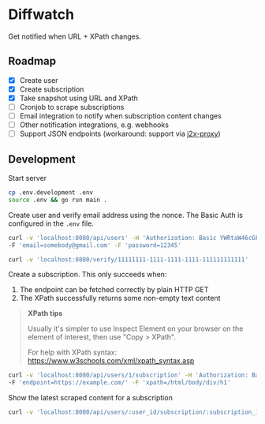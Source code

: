 # Diffwatch

Get notified when URL + XPath changes.

## Roadmap

- [x] Create user
- [x] Create subscription
- [x] Take snapshot using URL and XPath
- [ ] Cronjob to scrape subscriptions
- [ ] Email integration to notify when subscription content changes
- [ ] Other notification integrations, e.g. webhooks
- [ ] Support JSON endpoints (workaround: support via [j2x-proxy](https://github.com/fiffu/j2x-proxy))

## Development

Start server
```sh
cp .env.development .env
source .env && go run main .
```

Create user and verify email address using the nonce.
The Basic Auth is configured in the `.env` file.
```sh
curl -v 'localhost:8080/api/users' -H 'Authorization: Basic YWRtaW46cGFzc3dvcmQ=' \
-F 'email=somebody@gmail.com' -F 'password=12345'

curl -v 'localhost:8080/verify/11111111-1111-1111-1111-111111111111'
```

Create a subscription. This only succeeds when:
1. The endpoint can be fetched correctly by plain HTTP GET
2. The XPath successfully returns some non-empty text content

> **XPath tips**
>
> Usually it's simpler to use Inspect Element on your browser on the element of interest, then use "Copy > XPath".
>
> For help with XPath syntax: https://www.w3schools.com/xml/xpath_syntax.asp

```sh
curl -v 'localhost:8080/api/users/1/subscription' -H 'Authorization: Basic YWRtaW46cGFzc3dvcmQ=' \
-F 'endpoint=https://example.com/' -F 'xpath=/html/body/div/h1'
```

Show the latest scraped content for a subscription
```sh
curl -v 'localhost:8080/api/users/:user_id/subscription/:subscription_id/latest' -H 'Authorization: Basic YWRtaW46cGFzc3dvcmQ='
```

